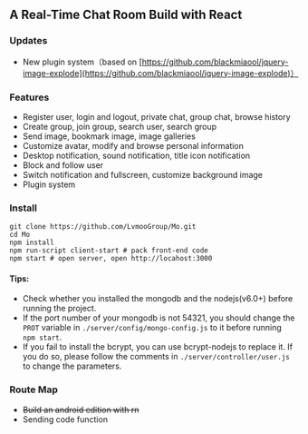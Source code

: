 ## A Real-Time Chat Room Build with React



### Updates

- New plugin system（based on [https://github.com/blackmiaool/jquery-image-explode](https://github.com/blackmiaool/jquery-image-explode)）

### Features

- Register user, login and logout, private chat, group chat, browse history
- Create group, join group, search user, search group
- Send image, bookmark image, image galleries
- Customize avatar, modify and browse personal information
- Desktop notification, sound notification, title icon notification
- Block and follow user
- Switch notification and fullscreen, customize background image
- Plugin system


### Install

```
git clone https://github.com/LvmooGroup/Mo.git
cd Mo
npm install
npm run-script client-start # pack front-end code
npm start # open server, open http://locahost:3000
```

#### Tips:

- Check whether you installed the mongodb and the nodejs(v6.0+) before running the project.
- If the port number of your mongodb is not 54321, you should change the `PROT` variable in `./server/config/mongo-config.js` to it before running `npm start`.
- If you fail to install the bcrypt, you can use bcrypt-nodejs to replace it. If you do so, please follow the comments in `./server/controller/user.js` to change the parameters.

### Route Map

- <del>Build an android edition with rn</del>
- Sending code function
